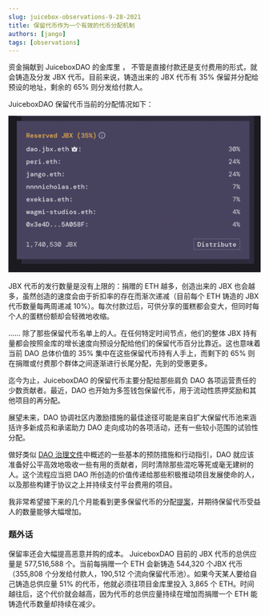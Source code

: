 ```yaml
---
slug: juicebox-observations-9-28-2021
title: 保留代币作为一个有效的代币分配机制
authors: [jango]
tags: [observations]
---
```




资金捐献到 JuiceboxDAO 的金库里 ， 不管是直接付款还是支付费用的形式，就会铸造及分发 JBX 代币。目前来说，铸造出来的 JBX 代币有 35% 保留并分配给预设的地址，剩余的 65% 则分发给付款人。

JuiceboxDAO 保留代币当前的分配情况如下：

![reserved jbx distribution](image-5.png)



JBX 代币的发行数量是没有上限的：捐赠的 ETH 越多，创造出来的 JBX 也会越多，虽然创造的速度会由于折扣率的存在而渐次递减（目前每个 ETH 铸造的 JBX 代币数量每两周递减 10%）。每次付款过后，可供分享的蛋糕都会变大，但同时每个人的蛋糕份额却会轻微地收缩。

.….. 除了那些保留代币名单上的人。在任何特定时间节点，他们的整体 JBX 持有量都会按照金库的增长速度向预设分配给他们的保留代币百分比靠近。这也意味着当前 DAO 总体价值的 35% 集中在这些保留代币持有人手上，而剩下的 65% 则在捐赠或付费那个群体之间逐渐进行长尾分配，先到的受惠更多。

迄今为止，JuiceboxDAO 的保留代币主要分配给那些肩负 DAO 各项运营责任的少数贡献者。最近，DAO 也开始为多签钱包保留代币，用于流动性质押奖励和其他项目的再分配。

展望未来，DAO 协调社区内激励措施的最佳途径可能是来自扩大保留代币池来涵括许多新成员和承诺助力 DAO 走向成功的各项活动，还有一些较小范围的试验性分配。

做好类似 [DAO 治理文件](https://juiceboxdao.notion.site/Governance-f0ff06c503914500acb9bd646cc4ed65)中概述的一些基本的预防措施和行动指引，DAO 就应该准备好公平高效地吸收一些有用的贡献者，同时清除那些混吃等死或毫无建树的人。这个流程应当把 DAO 所创造的价值传递给那些积极推动项目发展使命的人，以及那些构建于协议之上并持续支付平台费用的项目。

我非常希望接下来的几个月能看到更多保留代币的分配[提案](https://juiceboxdao.notion.site/Governance-f0ff06c503914500acb9bd646cc4ed65)，并期待保留代币受益人的数量能够大幅增加。

### 题外话

保留率还会大幅提高恶意并购的成本。 JuiceboxDAO 目前的 JBX 代币的总供应量是 577,516,588 个。当前每捐赠一个 ETH 会新铸造 544,320 个JBX 代币（355,808 个分发给付款人，190,512 个流向保留代币池）。如果今天某人要给自己铸造总供应量 51% 的代币，他就必须往项目金库里投入 3,865 个 ETH。时间越往后，这个代价就会越高，因为代币的总供应量持续在增加而捐赠一个 ETH 能铸造代币数量却持续在减少。